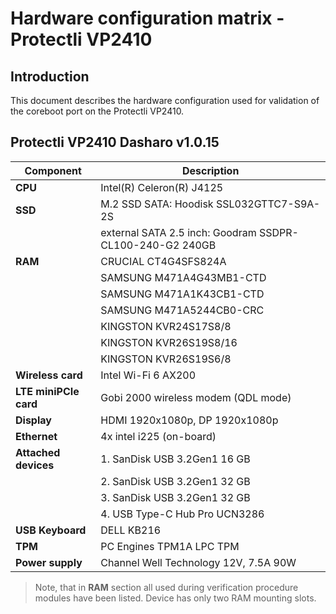 # Hardware configuration matrix - Protectli VP2410

## Introduction

This document describes the hardware configuration used for validation of the
coreboot port on the Protectli VP2410.

## Protectli VP2410 Dasharo v1.0.15

| Component              | Description                                              |
|------------------------|----------------------------------------------------------|
| **CPU**                | Intel(R) Celeron(R) J4125                                |
| **SSD**                | M.2 SSD SATA: Hoodisk SSL032GTTC7-S9A-2S                 |
|                        | external SATA 2.5 inch: Goodram SSDPR-CL100-240-G2 240GB |
| **RAM**                | CRUCIAL CT4G4SFS824A                                     |
|                        | SAMSUNG M471A4G43MB1-CTD                                 |
|                        | SAMSUNG M471A1K43CB1-CTD                                 |
|                        | SAMSUNG M471A5244CB0-CRC                                 |
|                        | KINGSTON KVR24S17S8/8                                    |
|                        | KINGSTON KVR26S19S8/16                                   |
|                        | KINGSTON KVR26S19S6/8                                    |
| **Wireless card**      | Intel Wi-Fi 6 AX200                                      |
| **LTE miniPCIe card**  | Gobi 2000 wireless modem (QDL mode)                      |
| **Display**            | HDMI 1920x1080p, DP 1920x1080p                           |
| **Ethernet**           | 4x intel i225 (on-board)                                 |
| **Attached devices**   | 1. SanDisk USB 3.2Gen1 16 GB                             |
|                        | 2. SanDisk USB 3.2Gen1 32 GB                             |
|                        | 3. SanDisk USB 3.2Gen1 32 GB                             |
|                        | 4. USB Type-C Hub Pro UCN3286                            |
| **USB Keyboard**       | DELL KB216                                               |
| **TPM**                | PC Engines TPM1A LPC TPM                                 |
| **Power supply**       | Channel Well Technology 12V, 7.5A 90W                    |

> Note, that in **RAM** section all used during verification procedure
    modules have been listed. Device has only two RAM mounting slots.
